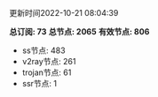 更新时间2022-10-21 08:04:39

**总订阅: 73**
**总节点: 2065**
**有效节点: 806**
- ss节点: 483
- v2ray节点: 261
- trojan节点: 61
- ssr节点: 1
